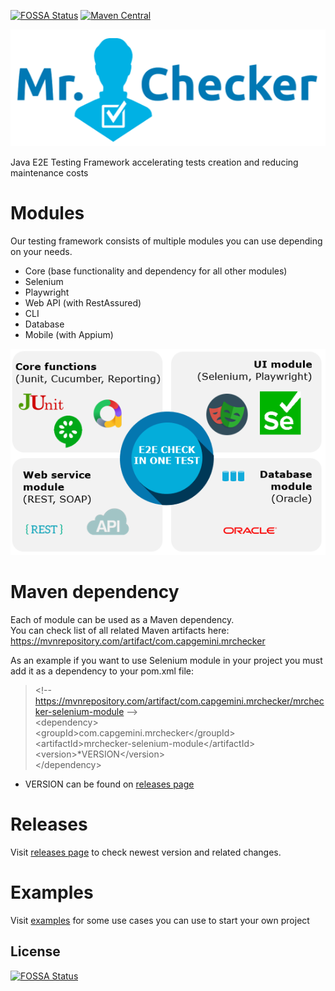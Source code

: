 [![FOSSA Status](https://app.fossa.io/api/projects/git%2Bgithub.com%2Fdevonfw%2Fdevonfw-testing.svg?type=shield)](https://app.fossa.io/projects/git%2Bgithub.com%2Fdevonfw%2Fdevonfw-testing?ref=badge_shield)
[![Maven Central](https://img.shields.io/maven-central/v/com.capgemini.mrchecker/mrchecker-core-module)](https://mvnrepository.com/artifact/com.capgemini.mrchecker)

![MrChecker.png](resources%2Fimg%2FMrChecker.png)

Java E2E Testing Framework accelerating tests creation and reducing maintenance costs

# Modules #

Our testing framework consists of multiple modules you can use depending on your needs. 
* Core (base functionality and dependency for all other modules)
* Selenium
* Playwright
* Web API (with RestAssured)
* CLI
* Database
* Mobile (with Appium)


![Modules.PNG](resources%2Fimg%2FModules.PNG)

# Maven dependency #

Each of module can be used as a Maven dependency. \
You can check list of all related Maven artifacts here:
https://mvnrepository.com/artifact/com.capgemini.mrchecker

As an example if you want to use Selenium module in your project you must add it as a dependency to your pom.xml file:

> &lt;!-- https://mvnrepository.com/artifact/com.capgemini.mrchecker/mrchecker-selenium-module --&gt; \
 &lt;dependency&gt; \
    &lt;groupId&gt;com.capgemini.mrchecker&lt;/groupId&gt; \
    &lt;artifactId&gt;mrchecker-selenium-module&lt;/artifactId&gt; \
    &lt;version&gt;*VERSION&lt;/version&gt; \
 &lt;/dependency&gt;

* VERSION can be found on [releases page](https://github.com/devonfw-forge/mrchecker-source/releases)

# Releases #

Visit [releases page](https://github.com/devonfw-forge/mrchecker-source/releases) to check newest version and related changes.

# Examples #

Visit [examples](https://github.com/devonfw/mrchecker) for some use cases you can use to start your own project

## License
[![FOSSA Status](https://app.fossa.io/api/projects/git%2Bgithub.com%2Fdevonfw%2Fdevonfw-testing.svg?type=large)](https://app.fossa.io/projects/git%2Bgithub.com%2Fdevonfw%2Fdevonfw-testing?ref=badge_large)